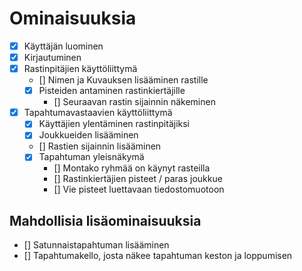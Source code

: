 # Ominaisuuksia

- [x] Käyttäjän luominen  
- [x] Kirjautuminen
- [x] Rastinpitäjien käyttöliittymä  
  - [] Nimen ja Kuvauksen lisääminen rastille
  - [x] Pisteiden antaminen rastinkiertäjille
    - [] Seuraavan rastin sijainnin näkeminen
- [x] Tapahtumavastaavien käyttöliittymä
  - [x] Käyttäjien ylentäminen rastinpitäjiksi
  - [x] Joukkueiden lisääminen
  - [] Rastien sijainnin lisääminen
  - [x] Tapahtuman yleisnäkymä
    - [] Montako ryhmää on käynyt rasteilla
    - [] Rastinkiertäjien pisteet / paras joukkue
    - [] Vie pisteet luettavaan tiedostomuotoon

## Mahdollisia lisäominaisuuksia

- [] Satunnaistapahtuman lisääminen
- [] Tapahtumakello, josta näkee tapahtuman keston ja loppumisen
